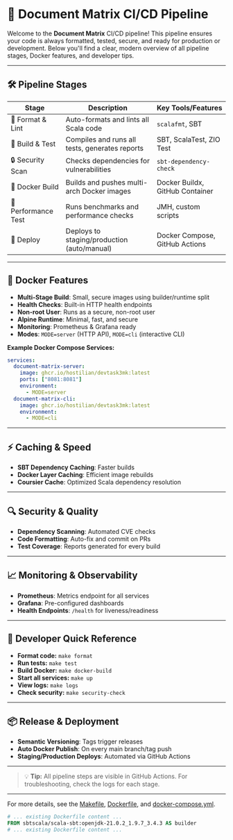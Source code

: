 # 🚀 Document Matrix CI/CD Pipeline

Welcome to the **Document Matrix** CI/CD pipeline! This pipeline ensures your code is always formatted, tested, secure, and ready for production or development. Below you'll find a clear, modern overview of all pipeline stages, Docker features, and developer tips.

---

## 🛠️ Pipeline Stages

| Stage                | Description                                      | Key Tools/Features                |
|----------------------|--------------------------------------------------|-----------------------------------|
| 🧹 Format & Lint     | Auto-formats and lints all Scala code            | `scalafmt`, SBT                   |
| 🧪 Build & Test      | Compiles and runs all tests, generates reports   | SBT, ScalaTest, ZIO Test          |
| 🔒 Security Scan     | Checks dependencies for vulnerabilities          | `sbt-dependency-check`            |
| 🐳 Docker Build      | Builds and pushes multi-arch Docker images       | Docker Buildx, GitHub Container   |
| 🚦 Performance Test  | Runs benchmarks and performance checks           | JMH, custom scripts               |
| 🚀 Deploy            | Deploys to staging/production (auto/manual)      | Docker Compose, GitHub Actions    |

---

## 🐳 Docker Features

- **Multi-Stage Build**: Small, secure images using builder/runtime split
- **Health Checks**: Built-in HTTP health endpoints
- **Non-root User**: Runs as a secure, non-root user
- **Alpine Runtime**: Minimal, fast, and secure
- **Monitoring**: Prometheus & Grafana ready
- **Modes**: `MODE=server` (HTTP API), `MODE=cli` (interactive CLI)

**Example Docker Compose Services:**
```yaml
services:
  document-matrix-server:
    image: ghcr.io/hostilian/devtask3mk:latest
    ports: ["8081:8081"]
    environment:
      - MODE=server
  document-matrix-cli:
    image: ghcr.io/hostilian/devtask3mk:latest
    environment:
      - MODE=cli
```

---

## ⚡ Caching & Speed

- **SBT Dependency Caching**: Faster builds
- **Docker Layer Caching**: Efficient image rebuilds
- **Coursier Cache**: Optimized Scala dependency resolution

---

## 🔍 Security & Quality

- **Dependency Scanning**: Automated CVE checks
- **Code Formatting**: Auto-fix and commit on PRs
- **Test Coverage**: Reports generated for every build

---

## 📈 Monitoring & Observability

- **Prometheus**: Metrics endpoint for all services
- **Grafana**: Pre-configured dashboards
- **Health Endpoints**: `/health` for liveness/readiness

---

## 📝 Developer Quick Reference

- **Format code:** `make format`
- **Run tests:** `make test`
- **Build Docker:** `make docker-build`
- **Start all services:** `make up`
- **View logs:** `make logs`
- **Check security:** `make security-check`

---

## 📦 Release & Deployment

- **Semantic Versioning**: Tags trigger releases
- **Auto Docker Publish**: On every main branch/tag push
- **Staging/Production Deploys**: Automated via GitHub Actions

---

> 💡 **Tip:** All pipeline steps are visible in GitHub Actions. For troubleshooting, check the logs for each stage.

---

For more details, see the [Makefile](Makefile), [Dockerfile](Dockerfile), and [docker-compose.yml](docker-compose.yml).

```dockerfile
# ... existing Dockerfile content ...
FROM sbtscala/scala-sbt:openjdk-21.0.2_1.9.7_3.4.3 AS builder
# ... existing Dockerfile content ...
```
